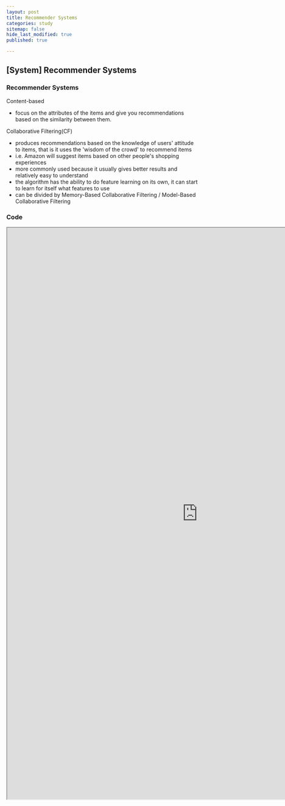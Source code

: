 ```yaml
---
layout: post
title: Recommender Systems
categories: study
sitemap: false
hide_last_modified: true
published: true

---
```

## [System] Recommender Systems

### Recommender Systems
Content-based 
- focus on the attributes of the items and give you recommendations based on the similarity between them.

Collaborative Filtering(CF) 
- produces recommendations based on the knowledge of users' attitude to items, that is it uses the 'wisdom of the crowd' to recommend items
- i.e. Amazon will suggest items based on other people's shopping experiences
- more commonly used because it usually gives better results and relatively easy to understand
- the algorithm has the ability to do feature learning on its own, it can start to learn for itself what features to use
- can be divided by Memory-Based Collaborative Filtering / Model-Based Collaborative Filtering

### Code
<iframe src="https://nbviewer.org/github/soyeonkimgithub/Python_for_DS_and_ML_Bootcamp/blob/main/01-Recommender%20Systems%20with%20Python-Mine.ipynb" width="1000" height="1500" scrolling="yes" frameborder="1"></iframe>
